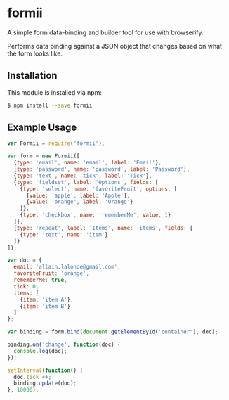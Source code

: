 # formii

A simple form data-binding and builder tool for use with browserify.

Performs data binding against a JSON object that changes based on what the form looks like.

## Installation

This module is installed via npm:

``` bash
$ npm install --save formii
```

## Example Usage

``` js
var Formii = require('formii');

var form = new Formii([
  {type: 'email', name: 'email', label: 'Email'},
  {type: 'password', name: 'password', label: 'Password'},
  {type: 'text', name: 'tick', label: 'Tick'},
  {type: 'fieldset', label: 'Options', fields: [
    {type: 'select', name: 'favoriteFruit', options: [
      {value: 'apple', label: 'Apple'},
      {value: 'orange', label: 'Orange'}
    ]},
    {type: 'checkbox', name: 'rememberMe', value: 1}
  ]},
  {type: 'repeat', label: 'Items', name: 'items', fields: [
    {type: 'text', name: 'item'}
  ]}
]);

var doc = {
  email: 'allain.lalonde@gmail.com',
  favoriteFruit: 'orange',
  rememberMe: true,
  tick: 0,
  items: [
    {item: 'item A'},
    {item: 'item B'}
  ]
};

var binding = form.bind(document.getElementById('container'), doc);

binding.on('change', function(doc) {
  console.log(doc);
});

setInterval(function() {
  doc.tick ++;
  binding.update(doc);
}, 10000);
```
